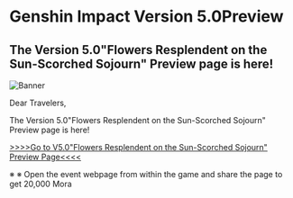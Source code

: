 # Genshin Impact Version 5.0Preview
## The Version 5.0"Flowers Resplendent on the Sun-Scorched Sojourn" Preview page is here!
![Banner](https://sdk.hoyoverse.com/upload/ann/2024/08/16/522e8b47260db5e54a6ae2c39d603470_3922250100657865180.jpg)

Dear Travelers,

The Version 5.0"Flowers Resplendent on the Sun-Scorched Sojourn" Preview page is here!

[>>>>Go to V5.0"Flowers Resplendent on the Sun-Scorched Sojourn" Preview Page<<<<](https://act.hoyoverse.com/ys/event/e20240817preview-6y2ic4/index.html?game_biz=hk4e_global&sign_type=2&auth_appid=e20240817warm&authkey_ver=1&utm_source=ingame&utm_medium=notice)

※ ※ Open the event webpage from within the game and share the page to get 20,000 Mora
